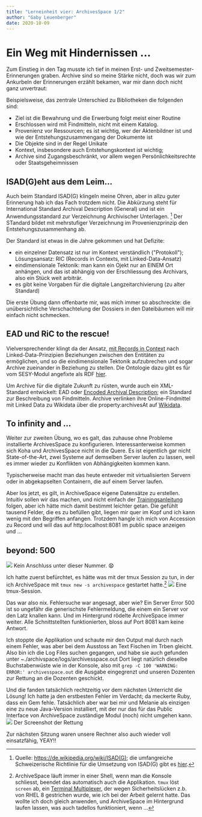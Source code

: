 ```yaml
---
title: "Lerneinheit vier: ArchivesSpace 1/2"
author: "Gaby Leuenberger"
date: 2020-10-09
---
```

# Ein Weg mit Hindernissen ...

Zum Einstieg in den Tag musste ich tief in meinen Erst- und Zweitsemester-Erinnerungen graben. Archive sind so meine Stärke nicht, doch was wir zum Ankurbeln der Erinnerungen erzählt bekamen, war mir dann doch nicht ganz unvertraut:

Beispielsweise, das zentrale Unterschied zu Bibliotheken die folgenden sind:
* Ziel ist die Bewahrung und die Erwerbung folgt meist einer Routine
* Erschlossen wird mit Findmitteln, nicht mit einem Katalog.
* Provenienz vor Ressourcen; es ist wichtig, wer der Aktenbildner ist und wie der Entstehungszusammengang der Dokumente ist
* Die Objekte sind in der Regel Unikate
* Kontext, insbesondere auch Entstehungskontext ist wichtig;
* Archive sind Zugangsbeschränkt, vor allem wegen Persönlichkeitsrechte oder Staatsgeheimnissen

## ISAD(G)eht aus dem Leim...

Auch beim Standard ISAD(G) klingeln meine Ohren, aber in allzu guter Erinnerung hab ich das Fach trotzdem nicht. Die Abkürzung steht für International Standard Archival Description (General) und ist ein Anwendungsstandard zur Verzeichnung Archivischer Unterlagen. [^1] Der STandard bildet mit mehrstufiger Verzeichnung im Provenienzprinzip den Entstehungszusammenhang ab.

[^1]: Quelle: https://de.wikipedia.org/wiki/ISAD(G); die umfangreiche Schweizerische Richtlinie für die Umsetzung von ISAD(G) gibt es [hier](https://vsa-aas.ch/wp-content/uploads/2015/06/Richtlinien_ISAD_G_VSA_d.pdf).

Der Standard ist etwas in die Jahre gekommen und hat Defizite:
- ein einzelner Datensatz ist nur im Kontext verständlich ("Protokoll"); Lösungsansatz: RIC (Records in Contexts, mit Linked-Data-Ansatz)
- eindimensionale Tektonik: man kann ein Ojekt nur an EINEM Ort anhängen, und das ist abhängig von der Erschliessung des Archivars, also ein Stück weit arbiträr.
- es gibt keine Vorgaben für die digitale Langzeitarchivierung (zu alter Standard)

Die erste Übung dann offenbarte mir, was mich immer so abschreckte: die unübersichtliche Verschachtelung der Dossiers in den Dateibäumen will mir einfach nicht schmecken.

## EAD und RiC to the rescue!

Vielversprechender klingt da der Ansatz, [mit Records in Context](https://www.ica.org/standards/RiC/RiC-O_v0-1.html) nach Linked-Data-Prinzipien Beziehungen zwischen den Entitäten zu ermöglichen, und so die eindimensionale Tektonik aufzubrechen und sogar Archive zueinander in Beziehung zu stellen. Die Ontologie dazu gibt es für vom SESY-Modul angefixte als RDF [hier](https://www.ica.org/standards/RiC/RiC-O_v0-1.rdf).

<!---
Übung eins:
## Antworten auf die Fragen

Gruppe 1 (Zürich):

1. Trefferliste: Titel, Zeitraum, Signatur, BS zusätzlich Stufe,  Archivplan & Benützbarkeit
2. Verzeichnungsstufen: wird sowohl bie BS als auch bei ETH direkt in Suchergebnissen angezeigt. Bei ETH kann zusätzlich nach Verzeichnungsstufe gefiltert werden (Bestand, Serie, Dossier, Einzelstück...)
3. Informationsbereiche: in ETH nicht sofort erkennbar, Basel schon
4. Unterschiede: Basel ist übersichtlicher. Archivplansuche bei ETH etwas versteckt. Gibt es bei ETH eine Feldsuche? Umfangreiche Suchmöglichkeiten in Basel, bei ETH nicht ganz klar, ein Suchschlitz mit google-Prinzip, Bs auf Expertensuche ausgelegt
5. Vergleich Bibkatalog: Nicht auf Kontext, Fokus auf Exemplare
6. Sonstiges: ETH hat viel mehr resultate
-->
Um Archive für die digitale Zukunft zu rüsten, wurde auch ein XML-Standard entwickelt: EAD oder [Encoded Archival Description](https://de.wikipedia.org/wiki/Encoded_Archival_Description); ein Standard zur Beschreibung von Findmitteln. Archive verlinken ihre Online-Findmittel mit Linked Data zu Wikidata über die property:archivesAt auf [Wikidata](https://www.wikidata.org/wiki/Wikidata:Main_Page).

## To infinity and ...

Weiter zur zweiten Übung, wo es galt, das zuhause ohne Probleme installierte ArchivesSpace zu konfigurieren. Interessanterweise kommen sich Koha und ArchivesSpace nicht in die Quere. Es ist eigentlich gar nicht State-of-the-Art, zwei Systeme auf demselben Server laufen zu lassen, weil es immer wieder zu Konflikten von Abhängigkeiten kommen kann.

Typischerweise macht man das heute entweder mit virtualisierten Servern oder in abgekapselten Containern, die auf einem Server laufen.

Aber los jetzt, es gilt, in ArchiveSpace eigene Datensätze zu erstellen. Intuitiv sollen wir das machen, und nicht einfach der [Trainingsanleitung](https://guides.nyu.edu/ld.php?content_id=23198351) folgen, aber ich hätte mich damit bestimmt leichter getan. Die gefühlt tausend Felder, die es zu befüllen gibt, liegen mir quer im Kopf und ich kann wenig mit den Begriffen anfangen. Trotzdem hangle ich mich von Accession zu Record und will das auf http:localhost:8081 im public space anzeigen und ...

## beyond: 500
![](https://pad.gwdg.de/uploads/upload_58179a0d9e4fe84293c37a9f5fa1479f.png)
Kein Anschluss unter dieser Nummer. 😧

Ich hatte zuerst befürchtet, es hätte was mit der tmux Session zu tun, in der ich ArchiveSpace mit `tmux new -s archivespace` gestartet hatte.[^2]
![]({{site.baseurl}}/assets/archivespace_tmux.png)
Eine tmux-Session.

[^2]: ArchiveSpace läuft immer in einer Shell, wenn man die Konsole schliesst, beendet das automatisch auch die Applikation. `tmux` löst `screen` ab, ein [Terminal Multiplexer](https://en.wikipedia.org/wiki/GNU_Screen), der wegen Sicherheitslücken z.b. von RHEL 8 gestrichen wurde, wie ich bei der Arbeit gelernt hatte. Das wollte ich doch gleich anwenden, und ArchiveSpace im Hintergrund laufen lassen, was auch tadellos funktioniert, wenn ...

Das war also nix. Fehlersuche war angesagt, aber wie? Ein Server Error 500 ist so ungefähr die generischste Fehlermeldung, die einem ein Server vor den Latz knallen kann. Und im Hintergrund rödelte ArchiveSpace immer weiter. Alle Schnittstellten funktionierten, bloss auf Port 8081 kam keine Antwort.

Ich stoppte die Applikation und schaute mir den Output mal durch nach einem Fehler, was aber bei dem Ausstoss an Text Fischen im Trben gleicht. Also bin ich die Log Files suchen gegangen, und habe sie auch gefunden unter ~./archivspace/logs/archivesspace.out Dort liegt natürlich dieselbe Buchstabenwüste wie in der Konsole, also mit `grep -C 100 'WARNING: ERROR:' archivesspace.out` die Ausgabe eingegrenzt und unseren Dozenten zur Rettung an die Dozenten geschickt.

Und die fanden tatsächlich rechtzeitig vor dem nächsten Unterricht die Lösung! Ich hatte ja den erstbesten Fehler im Verdacht; da meckerte Ruby, dass ein Gem fehle. Tatsächlich aber war bei mir und Melanie als einzigen eine zu neue Java-Version installiert, mit der nur das für das Public Interface von ArchiveSpace zuständige Modul (noch) nicht umgehen kann.
![]({{site.baseurl}}/assets/jdk.png)
Der Screenshot der Rettung

Zur nächsten Sitzung waren unsere Rechner also auch wieder voll einsatzfähig, YEAY!!
